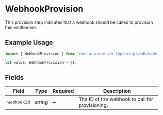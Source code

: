 # WebhookProvision

This provision step indicates that a webhook should be called to provision this entitlement.

## Example Usage

```typescript
import { WebhookProvision } from "conductorone-sdk-typescript/sdk/models/shared";

let value: WebhookProvision = {};
```

## Fields

| Field                                           | Type                                            | Required                                        | Description                                     |
| ----------------------------------------------- | ----------------------------------------------- | ----------------------------------------------- | ----------------------------------------------- |
| `webhookId`                                     | *string*                                        | :heavy_minus_sign:                              | The ID of the webhook to call for provisioning. |